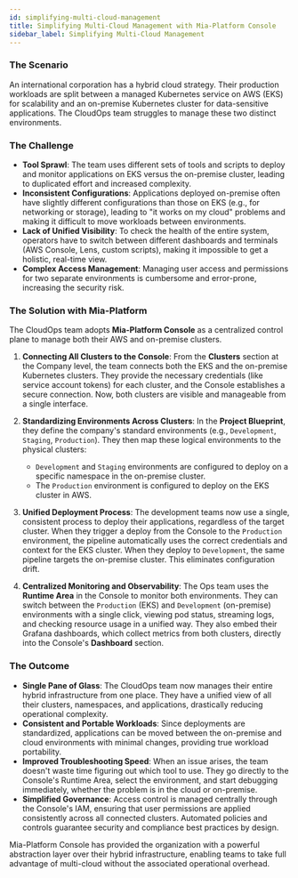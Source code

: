 ```yaml
---
id: simplifying-multi-cloud-management
title: Simplifying Multi-Cloud Management with Mia-Platform Console
sidebar_label: Simplifying Multi-Cloud Management
---
```


### The Scenario

An international corporation has a hybrid cloud strategy. Their production workloads are split between a managed Kubernetes service on AWS (EKS) for scalability and an on-premise Kubernetes cluster for data-sensitive applications. The CloudOps team struggles to manage these two distinct environments.

### The Challenge

* **Tool Sprawl**: The team uses different sets of tools and scripts to deploy and monitor applications on EKS versus the on-premise cluster, leading to duplicated effort and increased complexity.
* **Inconsistent Configurations**: Applications deployed on-premise often have slightly different configurations than those on EKS (e.g., for networking or storage), leading to "it works on my cloud" problems and making it difficult to move workloads between environments.
* **Lack of Unified Visibility**: To check the health of the entire system, operators have to switch between different dashboards and terminals (AWS Console, Lens, custom scripts), making it impossible to get a holistic, real-time view.
* **Complex Access Management**: Managing user access and permissions for two separate environments is cumbersome and error-prone, increasing the security risk.

### The Solution with Mia-Platform

The CloudOps team adopts **Mia-Platform Console** as a centralized control plane to manage both their AWS and on-premise clusters.

1.  **Connecting All Clusters to the Console**: From the **Clusters** section at the Company level, the team connects both the EKS and the on-premise Kubernetes clusters. They provide the necessary credentials (like service account tokens) for each cluster, and the Console establishes a secure connection. Now, both clusters are visible and manageable from a single interface.

2.  **Standardizing Environments Across Clusters**: In the **Project Blueprint**, they define the company's standard environments (e.g., `Development`, `Staging`, `Production`). They then map these logical environments to the physical clusters:
    * `Development` and `Staging` environments are configured to deploy on a specific namespace in the on-premise cluster.
    * The `Production` environment is configured to deploy on the EKS cluster in AWS.

3.  **Unified Deployment Process**: The development teams now use a single, consistent process to deploy their applications, regardless of the target cluster. When they trigger a deploy from the Console to the `Production` environment, the pipeline automatically uses the correct credentials and context for the EKS cluster. When they deploy to `Development`, the same pipeline targets the on-premise cluster. This eliminates configuration drift.

4.  **Centralized Monitoring and Observability**: The Ops team uses the **Runtime Area** in the Console to monitor both environments. They can switch between the `Production` (EKS) and `Development` (on-premise) environments with a single click, viewing pod status, streaming logs, and checking resource usage in a unified way. They also embed their Grafana dashboards, which collect metrics from both clusters, directly into the Console's **Dashboard** section.

### The Outcome

* **Single Pane of Glass**: The CloudOps team now manages their entire hybrid infrastructure from one place. They have a unified view of all their clusters, namespaces, and applications, drastically reducing operational complexity.
* **Consistent and Portable Workloads**: Since deployments are standardized, applications can be moved between the on-premise and cloud environments with minimal changes, providing true workload portability.
* **Improved Troubleshooting Speed**: When an issue arises, the team doesn't waste time figuring out which tool to use. They go directly to the Console's Runtime Area, select the environment, and start debugging immediately, whether the problem is in the cloud or on-premise.
* **Simplified Governance**: Access control is managed centrally through the Console's IAM, ensuring that user permissions are applied consistently across all connected clusters. Automated policies and controls guarantee security and compliance best practices by design.

Mia-Platform Console has provided the organization with a powerful abstraction layer over their hybrid infrastructure, enabling teams to take full advantage of multi-cloud without the associated operational overhead.
